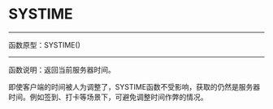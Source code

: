# SYSTIME
*****
函数原型：SYSTIME()
*****
函数说明：返回当前服务器时间。

即使客户端的时间被人为调整了，SYSTIME函数不受影响，获取的仍然是服务器时间。例如签到、打卡等场景下，可避免调整时间作弊的情况。






